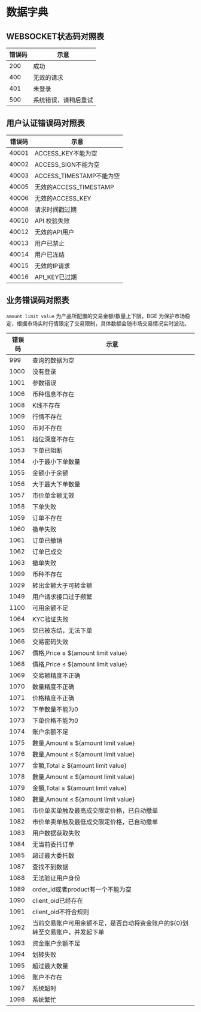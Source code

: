 # 数据字典


## WEBSOCKET状态码对照表
<a id="WSERR"></a>

| 错误码 | 示意         |
|-----|------------|
| 200 | 成功         |
| 400 | 无效的请求      |
| 401 | 未登录        |
| 500 | 系统错误，请稍后重试 |


## 用户认证错误码对照表

<a id="ERR2"></a>

| 错误码   | 示意                                      |
|-------|-----------------------------------------|
| 40001 | ACCESS_KEY不能为空                          |
| 40002 | ACCESS_SIGN不能为空                         |
| 40003 | ACCESS_TIMESTAMP不能为空                    |
| 40005 | 无效的ACCESS_TIMESTAMP                     |
| 40006 | 无效的ACCESS_KEY                           |
| 40008 | 请求时间戳过期                                 |
| 40010 | API 校验失败                                |
| 40012 | 无效的API用户                                |
| 40013 | 用户已禁止                                   |
| 40014 | 用户已冻结                                   |
| 40015 | 无效的IP请求                                 |
| 40016 | API_KEY已过期                                 |

## 业务错误码对照表

`amount limit value` 为产品所配置的交易金额/数量上下限，BGE 为保护市场稳定，根据市场实时行情限定了交易限制，具体数额会随市场交易情况实时波动。
<a id="ERR1"></a>

| 错误码  | 示意                                |
|------|-----------------------------------|
| 999  | 查询的数据为空                           |
| 1000 | 没有登录                              |
| 1001 | 参数错误                              |
| 1006 | 币种信息不存在                           |
| 1008 | K线不存在                             |
| 1009 | 行情不存在                             |
| 1050 | 币对不存在                             |
| 1051 | 档位深度不存在                           |
| 1053 | 下单已阻断                             |
| 1054 | 小于最小下单数量                          |
| 1055 | 金额小于余额                            |
| 1056 | 大于最大下单数量                          |
| 1057 | 市价单金额无效                           |
| 1058 | 下单失败                              |
| 1059 | 订单不存在                             |
| 1060 | 撤单失败                              |
| 1061 | 订单已撤销                             |
| 1062 | 订单已成交                             |
| 1063 | 撤单失败                              |
| 1099 | 币种不存在                             |
| 1029 | 转出金额大于可转金额                        |
| 1049 | 用户请求接口过于频繁                        |
| 1100 | 可用余额不足                            |
| 1064 | KYC验证失败                           |
| 1065 | 您已被冻结，无法下单                        |
| 1066 | 交易密码失效                            |
| 1067 | 價格,Price ≥ ${amount limit value}  |
| 1068 | 價格,Price ≤ ${amount limit value}  |
| 1069 | 交易额精度不正确                          |
| 1070 | 数量精度不正确                           |
| 1071 | 价格精度不正确                           |
| 1072 | 下单数量不能为0                          |
| 1073 | 下单价格不能为0                          |
| 1074 | 账户余额不足                            |
| 1075 | 數量,Amount ≥ ${amount limit value} |
| 1076 | 數量,Amount ≤ ${amount limit value} |
| 1077 | 金額,Total ≥ ${amount limit value}  |
| 1078 | 數量,Amount ≥ ${amount limit value} |
| 1079 | 金額,Total ≤ ${amount limit value}  |
| 1080 | 數量,Amount ≤ ${amount limit value} |
| 1081 | 市价单买单触及最高成交限定价格，已自动撤单             |
| 1082 | 市价单卖单触及最低成交限定价格，已自动撤单             |
| 1083 | 用户数据获取失败                          |
| 1084 | 无当前委托订单                           |
| 1085 | 超过最大委托数                           |
| 1087 | 查找不到数据                            |
| 1088 | 无法验证用户身份                            |
| 1089 | order_id或者product有一个不能为空                            |
| 1090 | client_oid已经存在                            |
| 1091 | client_oid不符合规则                            |
| 1092 | 当前交易账户可用余额不足，是否自动将资金账户的${0}划转至交易账户，并发起下单                            |
| 1093 | 资金账户余额不足                            |
| 1094 | 划转失败                            |
| 1095 | 超过最大数量                            |
| 1096 | 账户不存在                             |
| 1097 | 系统超时                             |
| 1098 | 系统繁忙                             |
